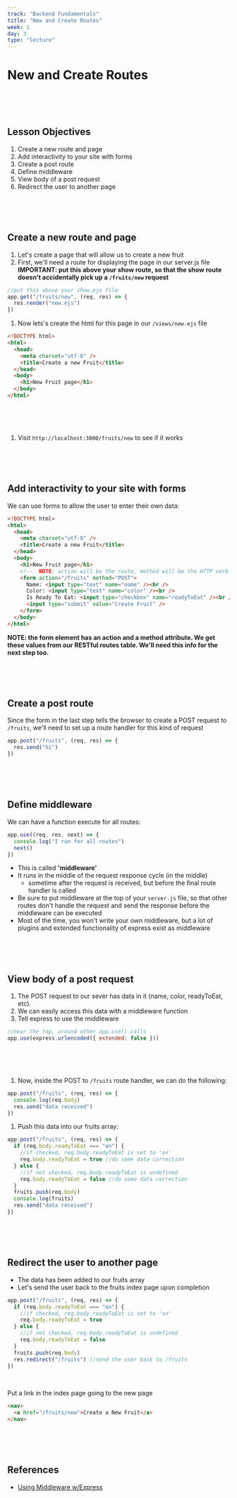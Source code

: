 ```yaml
---
track: "Backend Fundamentals"
title: "New and Create Routes"
week: 1
day: 3
type: "lecture"
---
```


# New and Create Routes

<br>
<br>
<br>

## Lesson Objectives

1. Create a new route and page
1. Add interactivity to your site with forms
1. Create a post route
1. Define middleware
1. View body of a post request
1. Redirect the user to another page

<br>
<br>
<br>

## Create a new route and page

1. Let's create a page that will allow us to create a new fruit
1. First, we'll need a route for displaying the page in our server.js file **IMPORTANT: put this above your show route, so that the show route doesn't accidentally pick up a `/fruits/new` request**

```javascript
//put this above your show.ejs file
app.get("/fruits/new", (req, res) => {
  res.render("new.ejs")
})
```

1. Now lets's create the html for this page in our `/views/new.ejs` file

```html
<!DOCTYPE html>
<html>
  <head>
    <meta charset="utf-8" />
    <title>Create a new Fruit</title>
  </head>
  <body>
    <h1>New Fruit page</h1>
  </body>
</html>
```

<br>
<br>
<br>

1. Visit `http://localhost:3000/fruits/new` to see if it works

<br>
<br>
<br>

## Add interactivity to your site with forms

We can use forms to allow the user to enter their own data:

```html
<!DOCTYPE html>
<html>
  <head>
    <meta charset="utf-8" />
    <title>Create a new Fruit</title>
  </head>
  <body>
    <h1>New Fruit page</h1>
    <!--  NOTE: action will be the route, method will be the HTTP verb-->
    <form action="/fruits" method="POST">
      Name: <input type="text" name="name" /><br />
      Color: <input type="text" name="color" /><br />
      Is Ready To Eat: <input type="checkbox" name="readyToEat" /><br />
      <input type="submit" value="Create Fruit" />
    </form>
  </body>
</html>
```

**NOTE: the form element has an action and a method attribute. We get these values from our RESTful routes table. We'll need this info for the next step too.**

<br>
<br>
<br>

## Create a post route

Since the form in the last step tells the browser to create a POST request to `/fruits`, we'll need to set up a route handler for this kind of request

```javascript
app.post("/fruits", (req, res) => {
  res.send("hi")
})
```

<br>
<br>
<br>

## Define middleware

We can have a function execute for all routes:

```javascript
app.use((req, res, next) => {
  console.log("I run for all routes")
  next()
})
```

- This is called **'middleware'**
- It runs in the middle of the request response cycle (in the middle)
  - sometime after the request is received, but before the final route handler is called
- Be sure to put middleware at the top of your `server.js` file, so that other routes don't handle the request and send the response before the middleware can be executed
- Most of the time, you won't write your own middleware, but a lot of plugins and extended functionality of express exist as middleware

<br>
<br>
<br>

## View body of a post request

1. The POST request to our sever has data in it (name, color, readyToEat, etc).
1. We can easily access this data with a middleware function
1. Tell express to use the middleware

```javascript
//near the top, around other app.use() calls
app.use(express.urlencoded({ extended: false }))
```

<br>
<br>
<br>

1.  Now, inside the POST to `/fruits` route handler, we can do the following:

```javascript
app.post("/fruits", (req, res) => {
  console.log(req.body)
  res.send("data received")
})
```

1.  Push this data into our fruits array:

```javascript
app.post("/fruits", (req, res) => {
  if (req.body.readyToEat === "on") {
    //if checked, req.body.readyToEat is set to 'on'
    req.body.readyToEat = true //do some data correction
  } else {
    //if not checked, req.body.readyToEat is undefined
    req.body.readyToEat = false //do some data correction
  }
  fruits.push(req.body)
  console.log(fruits)
  res.send("data received")
})
```

<br>
<br>
<br>

## Redirect the user to another page

- The data has been added to our fruits array
- Let's send the user back to the fruits index page upon completion

```javascript
app.post("/fruits", (req, res) => {
  if (req.body.readyToEat === "on") {
    //if checked, req.body.readyToEat is set to 'on'
    req.body.readyToEat = true
  } else {
    //if not checked, req.body.readyToEat is undefined
    req.body.readyToEat = false
  }
  fruits.push(req.body)
  res.redirect("/fruits") //send the user back to /fruits
})
```

<br>

Put a link in the index page going to the new page

```html
<nav>
  <a href="/fruits/new">Create a New Fruit</a>
</nav>
```

<br>
<br>
<br>

## References

- [Using Middleware w/Express](https://expressjs.com/en/guide/using-middleware.html)
